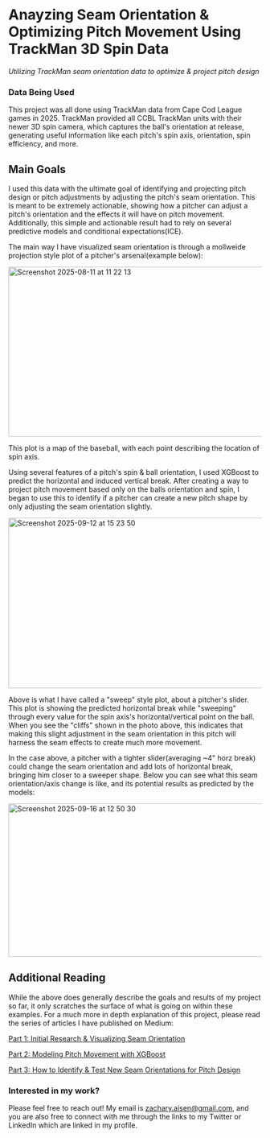 # Anayzing Seam Orientation & Optimizing Pitch Movement Using TrackMan 3D Spin Data

_Utilizing TrackMan seam orientation data to optimize & project pitch design_

### Data Being Used

This project was all done using TrackMan data from Cape Cod League games in 2025. TrackMan provided all CCBL TrackMan units with their newer 3D spin camera, which captures the ball's orientation at release, generating useful information like each pitch's spin axis, orientation, spin efficiency, and more. 

## Main Goals

I used this data with the ultimate goal of identifying and projecting pitch design or pitch adjustments by adjusting the pitch's seam orientation. This is meant to be extremely actionable, showing how a pitcher can adjust a pitch's orientation and the effects it will have on pitch movement. Additionally, this simple and actionable result had to rely on several predictive models and conditional expectations(ICE). 

The main way I have visualized seam orientation is through a mollweide projection style plot of a pitcher's arsenal(example below):

<img width="726" height="338" alt="Screenshot 2025-08-11 at 11 22 13" src="https://github.com/user-attachments/assets/08350f8c-efb9-4081-8b6b-523cf0047629" />

This plot is a map of the baseball, with each point describing the location of spin axis.

Using several features of a pitch's spin & ball orientation, I used XGBoost to predict the horizontal and induced vertical break. After creating a way to project pitch movement based only on the balls orientation and spin, I began to use this to identify if a pitcher can create a new pitch shape by only adjusting the seam orientation slightly. 

<img width="656" height="339" alt="Screenshot 2025-09-12 at 15 23 50" src="https://github.com/user-attachments/assets/38824506-b692-48f0-899f-89e24645e651" />

Above is what I have called a "sweep" style plot, about a pitcher's slider. This plot is showing the predicted horizontal break while "sweeping" through every value for the spin axis's horizontal/vertical point on the ball. When you see the "cliffs" shown in the photo above, this indicates that making this slight adjustment in the seam orientation in this pitch will harness the seam effects to create much more movement.

In the case above, a pitcher with a tighter slider(averaging ~4" horz break) could change the seam orientation and add lots of horizontal break, bringing him closer to a sweeper shape. Below you can see what this seam orientation/axis change is like, and its potential results as predicted by the models:

<img width="804" height="305" alt="Screenshot 2025-09-16 at 12 50 30" src="https://github.com/user-attachments/assets/e6476481-6ef1-4285-be83-9210ca635e42" />

## Additional Reading

While the above does generally describe the goals and results of my project so far, it only scratches the surface of what is going on within these examples. For a much more in depth explanation of this project, please read the series of articles I have published on Medium:

[Part 1: Initial Research & Visualizing Seam Orientation](https://medium.com/@zachary.aisen/seam-orientation-analysis-part-1-initial-research-and-visuals-4176115982fb)

[Part 2: Modeling Pitch Movement with XGBoost](https://medium.com/@zachary.aisen/seam-orientation-analysis-part-2-modeling-pitch-movement-3e0f5173d377)

[Part 3: How to Identify & Test New Seam Orientations for Pitch Design](https://medium.com/@zachary.aisen/seam-orientation-analysis-part-3-how-to-identify-test-new-seam-orientations-6899609bdbde)

### Interested in my work?

Please feel free to reach out! My email is zachary.aisen@gmail.com, and you are also free to connect with me through the links to my Twitter or LinkedIn which are linked in my profile. 

